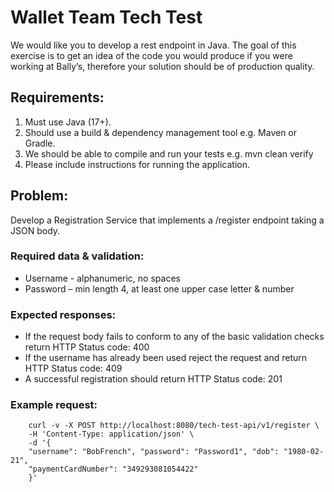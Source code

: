 # Wallet Team Tech Test

We would like you to develop a rest endpoint in Java. The goal of this exercise is to get an idea of the code you would produce if you were working at Bally’s, therefore your solution should be of production quality.

## Requirements:
1.	Must use Java (17+).
2.	Should use a build & dependency management tool e.g. Maven or Gradle.
3.	We should be able to compile and run your tests e.g. mvn clean verify
4.	Please include instructions for running the application.

## Problem:
Develop a Registration Service that implements a /register endpoint taking a JSON body.

### Required data & validation:
*	Username - alphanumeric, no spaces
*	Password – min length 4, at least one upper case letter & number

### Expected responses:
*	If the request body fails to conform to any of the basic validation checks return HTTP Status code: 400
*	If the username has already been used reject the request and return HTTP Status code: 409
*	A successful registration should return HTTP Status code: 201

### Example request:
```
    curl -v -X POST http://localhost:8080/tech-test-api/v1/register \
    -H 'Content-Type: application/json' \
    -d '{
    "username": "BobFrench", "password": "Password1", "dob": "1980-02-21",
    "paymentCardNumber": "349293081054422"
    }'
```
